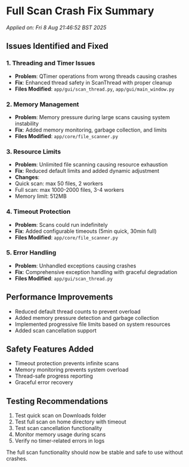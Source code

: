 # Full Scan Crash Fix Summary

_Applied on: Fri 8 Aug 21:46:52 BST 2025_

## Issues Identified and Fixed

### 1. Threading and Timer Issues

- **Problem**: QTimer operations from wrong threads causing crashes
- **Fix**: Enhanced thread safety in ScanThread with proper cleanup
- **Files Modified**: `app/gui/scan_thread.py`, `app/gui/main_window.py`

### 2. Memory Management

- **Problem**: Memory pressure during large scans causing system instability
- **Fix**: Added memory monitoring, garbage collection, and limits
- **Files Modified**: `app/core/file_scanner.py`

### 3. Resource Limits

- **Problem**: Unlimited file scanning causing resource exhaustion
- **Fix**: Reduced default limits and added dynamic adjustment
- **Changes**:
- Quick scan: max 50 files, 2 workers
- Full scan: max 1000-2000 files, 3-4 workers
- Memory limit: 512MB

### 4. Timeout Protection

- **Problem**: Scans could run indefinitely
- **Fix**: Added configurable timeouts (5min quick, 30min full)
- **Files Modified**: `app/core/file_scanner.py`

### 5. Error Handling

- **Problem**: Unhandled exceptions causing crashes
- **Fix**: Comprehensive exception handling with graceful degradation
- **Files Modified**: `app/gui/scan_thread.py`

## Performance Improvements

- Reduced default thread counts to prevent overload
- Added memory pressure detection and garbage collection
- Implemented progressive file limits based on system resources
- Added scan cancellation support

## Safety Features Added

- Timeout protection prevents infinite scans
- Memory monitoring prevents system overload
- Thread-safe progress reporting
- Graceful error recovery

## Testing Recommendations

1. Test quick scan on Downloads folder
2. Test full scan on home directory with timeout
3. Test scan cancellation functionality
4. Monitor memory usage during scans
5. Verify no timer-related errors in logs

The full scan functionality should now be stable and safe to use without crashes.
